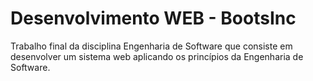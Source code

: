 # Desenvolvimento WEB - BootsInc
Trabalho final da disciplina Engenharia de Software que consiste em desenvolver um sistema web aplicando os princípios da Engenharia de Software.
